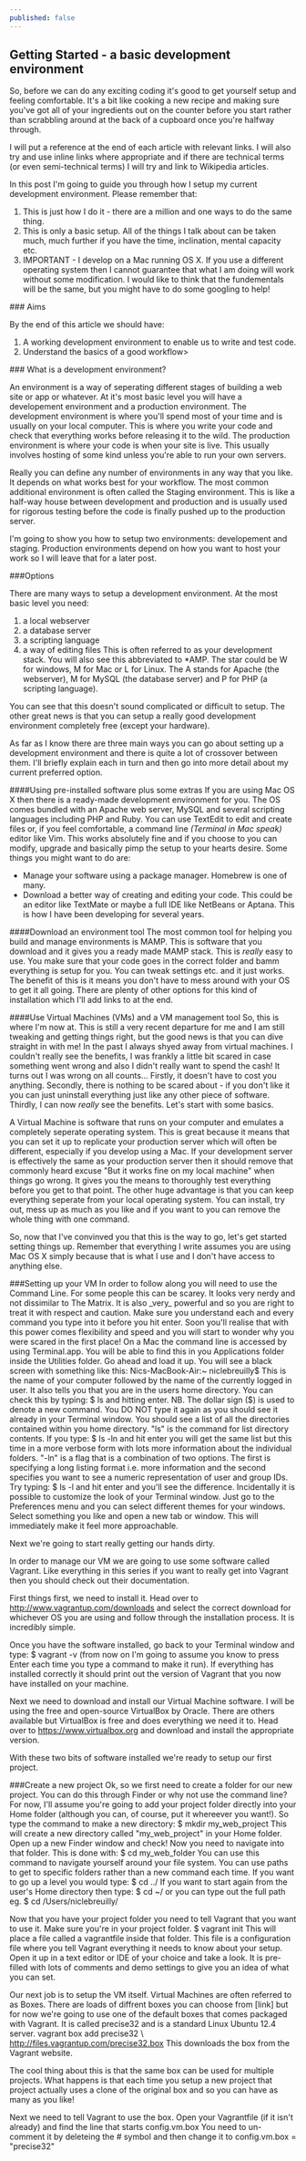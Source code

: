 ```yaml
---
published: false
---
```


## Getting Started - a basic development environment

So, before we can do any exciting coding it's good to get yourself setup and feeling comfortable. It's a bit like cooking a new recipe and making sure you've got all of your ingredients out on the counter before you start rather than scrabbling around at the back of a cupboard once you're halfway through.

I will put a reference at the end of each article with relevant links. I will also try and use inline links where appropriate and if there are technical terms (or even semi-technical terms) I will try and link to Wikipedia articles.

In this post I'm going to guide you through how I setup my current development environment. Please remember that:
1. This is just how I do it - there are a million and one ways to do the same thing.
2. This is only a basic setup. All of the things I talk about can be taken much, much further if you have the time, inclination, mental capacity etc.
3. IMPORTANT - I develop on a Mac running OS X. If you use a different operating system then I cannot guarantee that what I am doing will work without some modification. I would like to think that the fundementals will be the same, but you might have to do some googling to help!

<section id="aims">
### Aims

By the end of this article we should have:
1. A working development environment to enable us to write and test code.
2. Understand the basics of a good workflow>
</section>

<section id="what">
### What is a development environment?

An environment is a way of seperating different stages of building a web site or app or whatever. At it's most basic level you will have a developement environment and a production environment. The development environment is where you'll spend most of your time and is usually on your local computer. This is where you write your code and check that everything works before releasing it to the wild. The production environment is where your code is when your site is live. This usually involves hosting of some kind unless you're able to run your own servers. 

Really you can define any number of environments in any way that you like. It depends on what works best for your workflow. The most common additional environment is often called the Staging environment. This is like a half-way house between development and production and is usually used for rigorous testing before the code is finally pushed up to the production server.

I'm going to show you how to setup two environments: developement and staging. Production environments depend on how you want to host your work so I will leave that for a later post.
</section>

<section id="options">
###Options

There are many ways to setup a development environment. At the most basic level you need:
1. a local webserver
2. a database server
3. a scripting language
4. a way of editing files
This is often referred to as your development stack. You will also see this abbreviated to *AMP. The star could be W for windows, M for Mac or L for Linux. The A stands for Apache (the webserver), M for MySQL (the database server) and P for PHP (a scripting language).

You can see that this doesn't sound complicated or difficult to setup. The other great news is that you can setup a really good development environment completely free (except your hardware). 

As far as I know there are three main ways you can go about setting up a development environment and there is quite a lot of crossover between them.
I'll briefly explain each in turn and then go into more detail about my current preferred option.

####Using pre-installed software plus some extras
If you are using Mac OS X then there is a ready-made development environment for you. The OS comes bundled with an Apache web server, MySQL and several scripting languages including PHP and Ruby. You can use TextEdit to edit and create files or, if you feel comfortable, a command line _(Terminal in Mac speak)_ editor like Vim. This works absolutely fine and if you choose to you can modify, upgrade and basically pimp the setup to your hearts desire. Some things you might want to do are:
- Manage your software using a package manager. Homebrew is one of many.
- Download a better way of creating and editing your code. This could be an editor like TextMate or maybe a full IDE like NetBeans or Aptana.
This is how I have been developing for several years.

####Download an environment tool
The most common tool for helping you build and manage environments is MAMP. This is software that you download and it gives you a ready made MAMP stack. This is _really_ easy to use. You make sure that your code goes in the correct folder and bamm everything is setup for you. You can tweak settings etc. and it just works. The benefit of this is it means you don't have to mess around with your OS to get it all going. There are plenty of other options for this kind of installation which I'll add links to at the end.

####Use Virtual Machines (VMs) and a VM management tool
So, this is where I'm now at. This is still a very recent departure for me and I am still tweaking and getting things right, but the good news is that you can dive straight in with me!
In the past I always shyed away from virtual machines. I couldn't really see the benefits, I was frankly a little bit scared in case something went wrong and also I didn't really want to spend the cash!
It turns out I was wrong on all counts...
Firstly, it doesn't have to cost you anything. Secondly, there is nothing to be scared about - if you don't like it you can just uninstall everything just like any other piece of software. Thirdly, I can now _really_ see the benefits. Let's start with some basics.

A Virtual Machine is software that runs on your computer and emulates a completely seperate operating system. This is great because it means that you can set it up to replicate your production server which will often be different, especially if you develop using a Mac. If your development server is effectively the same as your production server then it should remove that commonly heard excuse "But it works fine on my local machine" when things go wrong. It gives you the means to thoroughly test everything before you get to that point. 
The other huge advantage is that you can keep everything seperate from your local operating system. You can install, try out, mess up as much as you like and if you want to you can remove the whole thing with one command.

So, now that I've convinved you that this is the way to go, let's get started setting things up. Remember that everything I write assumes you are using Mac OS X simply because that is what I use and I don't have access to anything else. 
</section>

<section id="setting-up">
###Setting up your VM
In order to follow along you will need to use the Command Line. For some people this can be scarey. It looks very nerdy and not dissimilar to The Matrix. It is also _very_ powerful and so you are right to treat it with respect and caution. Make sure you understand each and every command you type into it before you hit enter. Soon you'll realise that with this power comes flexibility and speed and you will start to wonder why you were scared in the first place!
On a Mac the command line is accessed by using Terminal.app. You will be able to find this in you Applications folder inside the Utilities folder. Go ahead and load it up. You will see a black screen with something like this:
	Nics-MacBook-Air:~ niclebreuilly$
This is the name of your computer followed by the name of the currently logged in user. It also tells you that you are in the users home directory. You can check this by typing:
	$ ls
and hitting enter.
NB. The dollar sign ($) is used to denote a new command. You DO NOT type it again as you should see it already in your Terminal window. 
You should see a list of all the directories contained within you home directory. "ls" is the command for list directory contents. If you type:
	$ ls -ln
and hit enter you will get the same list but this time in a more verbose form with lots more information about the individual folders. "-ln" is a flag that is a combination of two options. The first is specifying a long listing format i.e. more information and the second specifies you want to see a numeric representation of user and group IDs. Try typing:
	$ ls -l
and hit enter and you'll see the difference.
Incidentally it is possible to customize the look of your Terminal window. Just go to the Preferences menu and you can select different themes for your windows. Select something you like and open a new tab or window. This will immediately make it feel more approachable.

Next we're going to start really getting our hands dirty.

In order to manage our VM we are going to use some software called Vagrant. Like everything in this series if you want to really get into Vagrant then you should check out their documentation.

First things first, we need to install it. Head over to http://www.vagrantup.com/downloads and select the correct download for whichever OS you are using and follow through the installation process. It is incredibly simple.

Once you have the software installed, go back to your Terminal window and type:
	$ vagrant -v
(from now on I'm going to assume you know to press Enter each time you type a command to make it run). If everything has installed correctly it should print out the version of Vagrant that you now have installed on your machine.

Next we need to download and install our Virtual Machine software. I will be using the free and open-source VirtualBox by Oracle. There are others available but VirtualBox is free and does everything we need it to. Head over to https://www.virtualbox.org and download and install the appropriate version.

With these two bits of software installed we're ready to setup our first project.

###Create a new project
Ok, so we first need to create a folder for our new project. You can do this through Finder or why not use the command line? For now, I'll assume you're going to add your project folder directly into your Home folder (although you can, of course, put it whereever you want!). So type the command to make a new directory:
	$ mkdir my_web_project
This will create a new directory called "my_web_project" in your Home folder. Open up a new Finder window and check!
Now you need to navigate into that folder. This is done with:
	$ cd my_web_folder
You can use this command to navigate yourself around your file system. You can use paths to get to specific folders rather than a new command each time. If you want to go up a level you would type:
	$ cd ../
If you want to start again from the user's Home directory then type:
	$ cd ~/
or you can type out the full path eg.
	$ cd /Users/niclebreuilly/

Now that you have your project folder you need to tell Vagrant that you want to use it. Make sure you're in your project folder.
	$ vagrant init
This will place a file called a vagrantfile inside that folder. This file is a configuration file where you tell Vagrant everything it needs to know about your setup. Open it up in a text editor or IDE of your choice and take a look. It is pre-filled with lots of comments and demo settings to give you an idea of what you can set.

Our next job is to setup the VM itself. Virtual Machines are often referred to as Boxes. There are loads of diffrent boxes you can choose from [link] but for now we're going to use one of the default boxes that comes packaged with Vagrant. It is called precise32 and is a standard Linux Ubuntu 12.4 server.
	vagrant box add precise32 \ http://files.vagrantup.com/precise32.box
This downloads the box from the Vagrant website. 

The cool thing about this is that the same box can be used for multiple projects. What happens is that each time you setup a new project that project actually uses a clone of the original box and so you can have as many as you like!

Next we need to tell Vagrant to use the box. Open your Vagrantfile (if it isn't already) and find the line that starts
	config.vm.box
You need to un-comment it by deleteing the # symbol and then change it to
	config.vm.box = "precise32"
    







</section>